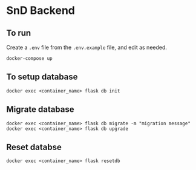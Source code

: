 # SnD Backend

## To run

Create a `.env` file from the `.env.example` file, and edit as needed.

```
docker-compose up
```

## To setup database

```
docker exec <container_name> flask db init
```

## Migrate database

```
docker exec <container_name> flask db migrate -m "migration message"
docker exec <container_name> flask db upgrade
```

## Reset databse
```
docker exec <container_name> flask resetdb
```